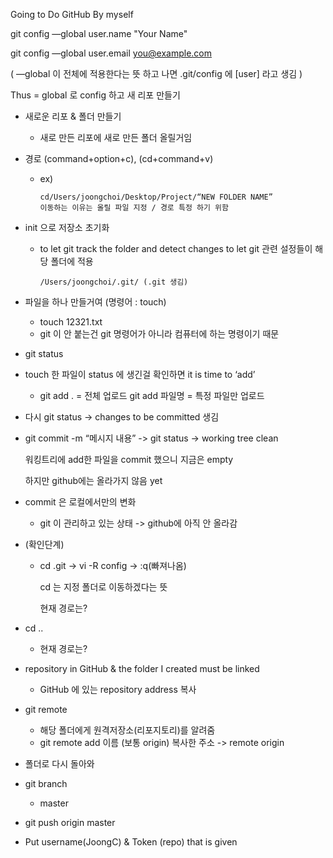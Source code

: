 Going to Do GitHub By myself

git config —global user.name "Your Name"

git config —global user.email you@example.com

(
—global 이 전체에 적용한다는 뜻
하고 나면 .git/config 에 [user] 라고 생김
)


Thus = global 로 config 하고  새 리포 만들기


- 새로운 리포 & 폴더 만들기
  - 새로 만든 리포에 새로 만든 폴더 올릴거임

- 경로 (command+option+c), (cd+command+v)
  - ex)
  
		cd/Users/joongchoi/Desktop/Project/“NEW FOLDER NAME”
		이동하는 이유는 올릴 파일 지정 / 경로 특정 하기 위함

- init 으로 저장소 초기화
  - to let git track the folder and detect changes to let git 관련 설정들이 해당 폴더에 적용
		
        /Users/joongchoi/.git/ (.git 생김)

- 파일을 하나 만들거여 (명령어 : touch)
  - touch 12321.txt
  - git 이 안 붙는건 git 명령어가 아니라 컴퓨터에 하는 명령이기 때문
  

- git status

- touch 한 파일이 status 에 생긴걸 확인하면 it is time to ‘add’
  - git add . = 전체 업로드
	git add 파일명 = 특정 파일만 업로드

- 다시 git status -> changes to be committed 생김

- git commit -m “메시지 내용”    ->   git status  ->  working tree clean
	
    워킹트리에 add한 파일을 commit 했으니 지금은 empty

	하지만 github에는 올라가지 않음 yet

- commit 은 로컬에서만의 변화
  - git 이 관리하고 있는 상태 -> github에 아직 안 올라감

- (확인단계)
  - cd .git         ->        vi -R config       ->       :q(빠져나옴)
	
    cd 는 지정 폴더로 이동하겠다는 뜻
	
    현재 경로는?

- cd ..
  - 현재 경로는?

- repository in GitHub & the folder I created must be linked
  - GitHub 에 있는 repository address 복사

- git remote
  - 해당 폴더에게 원격저장소(리포지토리)를 알려줌
  - git remote add 이름 (보통 origin) 복사한 주소
	-> remote origin

- 폴더로 다시 돌아와

- git branch
  -  master

- git push origin master

- Put username(JoongC) & Token (repo) that is given